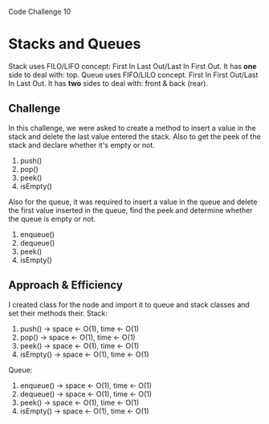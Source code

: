 Code Challenge 10

# Stacks and Queues

Stack uses FILO/LIFO concept: First In Last Out/Last In First Out. It has **one** side to deal with: top.
Queue uses FIFO/LILO concept. First In First Out/Last In Last Out. It has **two** sides to deal with: front & back (rear).

## Challenge
In this challenge, we were asked to create a method to insert a value in the stack and delete the last value entered the stack. Also to get the peek of the stack and declare whether it's empty or not.
1. push()
2. pop()
3. peek()
4. isEmpty()

Also for the queue, it was required to insert a value in the queue and delete the first value inserted in the queue, find the peek and determine whether the queue is empty or not.
1. enqueue()
2. dequeue()
3. peek()
4. isEmpty()

## Approach & Efficiency
I created class for the node and import it to queue and stack classes and set their methods their.
Stack:
1. push() -> space <- O(1), time <- O(1)
2. pop() -> space <- O(1), time <- O(1)
3. peek() -> space <- O(1), time <- O(1)
4. isEmpty() -> space <- O(1), time <- O(1)

Queue:
1. enqueue() -> space <- O(1), time <- O(1)
2. dequeue() -> space <- O(1), time <- O(1)
3. peek() -> space <- O(1), time <- O(1)
4. isEmpty() -> space <- O(1), time <- O(1)
